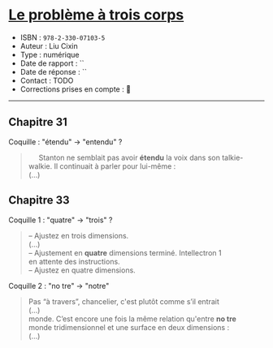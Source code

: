 # [Le problème à trois corps](https://www.goodreads.com/book/show/32079662-le-probl-me-trois-corps)
- ISBN : `978-2-330-07103-5`
- Auteur :  Liu Cixin
- Type : numérique
- Date de rapport : ``
- Date de réponse : ``
- Contact : TODO
- Corrections prises en compte : 📝

---

## Chapitre 31

Coquille : "étendu" -> "entendu" ?

> &nbsp;&nbsp;&nbsp;&nbsp; Stanton ne semblait pas avoir **étendu** la voix dans son talkie-<br>
> walkie. Il continuait à parler pour lui-même :<br>
> (…)

## Chapitre 33

Coquille 1 : "quatre" -> "trois" ?

> – Ajustez en trois dimensions.<br>
> (…)<br>
> – Ajustement en **quatre** dimensions terminé. Intellectron 1<br>
> en attente des instructions.<br>
> – Ajustez en quatre dimensions.

Coquille 2 : "no tre" -> "notre"

> Pas “à travers”, chancelier, c'est plutôt comme s’il entrait<br>
> (…)<br>
> monde. C’est encore une fois la même relation qu'entre **no tre**<br>
> monde tridimensionnel et une surface en deux dimensions :<br>
> (…)<br>